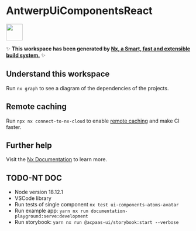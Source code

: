 # AntwerpUiComponentsReact

<a href="https://nx.dev" target="_blank" rel="noreferrer"><img src="https://raw.githubusercontent.com/nrwl/nx/master/images/nx-logo.png" width="45"></a>

✨ **This workspace has been generated by [Nx, a Smart, fast and extensible build system.](https://nx.dev)** ✨

## Understand this workspace

Run `nx graph` to see a diagram of the dependencies of the projects.

## Remote caching

Run `npx nx connect-to-nx-cloud` to enable [remote caching](https://nx.app) and make CI faster.

## Further help

Visit the [Nx Documentation](https://nx.dev) to learn more.

## TODO-NT DOC

- Node version 18.12.1
- VSCode library
- Run tests of single component `nx test ui-components-atoms-avatar`
- Run example app: `yarn nx run documentation-playground:serve:development`
- Run storybook: `yarn nx run @acpaas-ui/storybook:start --verbose`
